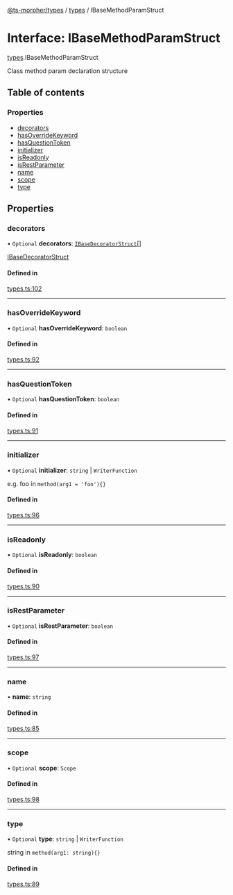 [@ts-morpher/types](../README.md) / [types](../modules/types.md) / IBaseMethodParamStruct

# Interface: IBaseMethodParamStruct

[types](../modules/types.md).IBaseMethodParamStruct

Class method param declaration structure

## Table of contents

### Properties

- [decorators](types.IBaseMethodParamStruct.md#decorators)
- [hasOverrideKeyword](types.IBaseMethodParamStruct.md#hasoverridekeyword)
- [hasQuestionToken](types.IBaseMethodParamStruct.md#hasquestiontoken)
- [initializer](types.IBaseMethodParamStruct.md#initializer)
- [isReadonly](types.IBaseMethodParamStruct.md#isreadonly)
- [isRestParameter](types.IBaseMethodParamStruct.md#isrestparameter)
- [name](types.IBaseMethodParamStruct.md#name)
- [scope](types.IBaseMethodParamStruct.md#scope)
- [type](types.IBaseMethodParamStruct.md#type)

## Properties

### decorators

• `Optional` **decorators**: [`IBaseDecoratorStruct`](types.IBaseDecoratorStruct.md)[]

[IBaseDecoratorStruct](types.IBaseDecoratorStruct.md)

#### Defined in

[types.ts:102](https://github.com/linbudu599/morpher/blob/2a43a9a/packages/types/src/types.ts#L102)

___

### hasOverrideKeyword

• `Optional` **hasOverrideKeyword**: `boolean`

#### Defined in

[types.ts:92](https://github.com/linbudu599/morpher/blob/2a43a9a/packages/types/src/types.ts#L92)

___

### hasQuestionToken

• `Optional` **hasQuestionToken**: `boolean`

#### Defined in

[types.ts:91](https://github.com/linbudu599/morpher/blob/2a43a9a/packages/types/src/types.ts#L91)

___

### initializer

• `Optional` **initializer**: `string` \| `WriterFunction`

e.g. foo in `method(arg1 = 'foo'){}`

#### Defined in

[types.ts:96](https://github.com/linbudu599/morpher/blob/2a43a9a/packages/types/src/types.ts#L96)

___

### isReadonly

• `Optional` **isReadonly**: `boolean`

#### Defined in

[types.ts:90](https://github.com/linbudu599/morpher/blob/2a43a9a/packages/types/src/types.ts#L90)

___

### isRestParameter

• `Optional` **isRestParameter**: `boolean`

#### Defined in

[types.ts:97](https://github.com/linbudu599/morpher/blob/2a43a9a/packages/types/src/types.ts#L97)

___

### name

• **name**: `string`

#### Defined in

[types.ts:85](https://github.com/linbudu599/morpher/blob/2a43a9a/packages/types/src/types.ts#L85)

___

### scope

• `Optional` **scope**: `Scope`

#### Defined in

[types.ts:98](https://github.com/linbudu599/morpher/blob/2a43a9a/packages/types/src/types.ts#L98)

___

### type

• `Optional` **type**: `string` \| `WriterFunction`

string in `method(arg1: string){}`

#### Defined in

[types.ts:89](https://github.com/linbudu599/morpher/blob/2a43a9a/packages/types/src/types.ts#L89)
